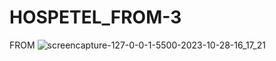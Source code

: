 # HOSPETEL_FROM-3
 FROM
![screencapture-127-0-0-1-5500-2023-10-28-16_17_21](https://github.com/Ansh-02/HOSPETEL_FROM-3/assets/144118177/58acac48-ad51-4f56-bda5-70b777455e0e)


